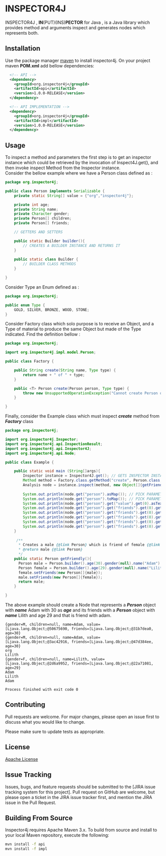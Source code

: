 # INSPECTOR4J

INSPECTOR4J , **IN**(PUT)(INS)**PECTOR** for Java , is a Java library which provides method and arguments inspect and generates nodes which represents both.
 
## Installation

Use the package manager [maven](https://maven.apache.org/) to install inspector4j.
On your project maven **POM.xml** add bellow dependencies:

```xml
  <!-- API -->
  <dependency>
    <groupId>org.inspector4j</groupId>
    <artifactId>api</artifactId>
    <version>1.0.0-RELEASE</version>
  </dependency>

  <!-- API IMPLEMENTATION -->
  <dependency>
    <groupId>org.inspector4j</groupId>
    <artifactId>impl</artifactId>
    <version>1.0.0-RELEASE</version>
  </dependency>
```

## Usage
To inspect a method and parameters the first step is to get an inspector instance which could be retrieved by the invocation of Inspect4J.get(), and then invoke inspect Method from the Inspector instance.\
Consider the bellow example where we have a Person class defined as :
```Java
package org.inspector4j;

public class Person implements Serializable {
    private static String[] value = {"org","inspector4j"};

    private int age;
    private String name;
    private Character gender;
    private Person[] children;
    private Person[] friends;

    // GETTERS AND SETTERS

    public static Builder builder(){
        // CREATES A BUILDER INSTANCE AND RETURNS IT
    }   
    
    public static class Builder {
        // BUILDER CLASS METHODS
    }

}
```

Consider Type an Enum defined as :
```Java
package org.inspector4j;

public enum Type {
    GOLD, SILVER, BRONZE, WOOD, STONE;
}
```
Consider Factory class which solo purpose is to receive an Object, and a Type of material to produce the same Object but made of the Type indicated. Find the definition bellow :
```Java
package org.inspector4j;

import org.inspector4j.impl.model.Person;

public class Factory {

    public String create(String name, Type type) {
        return name + " of " + type;
    }

    public <T> Person create(Person person, Type type) {
        throw new UnsupportedOperationException("Cannot create Person of " + type);
    }

}
```
Finally, consider the Example class which must inspect ***create*** method from ***Factory*** class
```Java
package org.inspector4j;

import org.inspector4j.Inspector;
import org.inspector4j.api.InspectionResult;
import org.inspector4j.api.Inspector4J;
import org.inspector4j.api.Node;

public class Example {

    public static void main (String[]args){
        Inspector instance = Inspector4J.get(); // GETS INSPECTOR INSTANCE WHICH IS USED TO INSPECT 
        Method method = Factory.class.getMethod("create", Person.class, Type.class); // METHOD TO BE INSPECT FROM CLASS Factory
        Analysis node = instance.inspect(method, new Object[]{getFriendly(), Type.WOOD}); // INSPECTS THE METHOD WITH THE ARGS PASSED ON THE METHOD AND PRODUCES AN ANALYSIS WHICH REPRESENTS THE INSPECTION 
                
        System.out.println(node.get("person").asMap()); // PICK PARAMETER WITH NAME person , THEN TRANSFORMS EVERY ATTRIBUTE AS MAP OF MAPS
        System.out.println(node.get("person").toMap()); // PICK PARAMETER WITH NAME person , THEN TRANSFORMS EVERY ATTRIBUTE AS MAP OF MAPS
        System.out.println(node.get("person").get("value").get(0).asText()); // PICK PARAMETER WITH NAME person , THEN PICK ATTRIBUTE value WITHIN THE PARAMETER , THEN GET ELEMENT AT INDEX 0 FROM THE ATTRIBUTE AND LASTLY LASTLY RETURN THE ATTRIBUTE
        System.out.println(node.get("person").get("friends").get(0).get("name").asText()); // PICK PARAMETER WITH NAME person ( WHICH IS Adam ), THEN PICK ATTRIBUTE friends WITHIN THE PARAMETER , THEN GET ELEMENT AT INDEX 0 (WHICH IS PERSON WITH NAME Lilith ) FROM THE ATTRIBUTE , THEN PICK name ATTRIBUTE FROM LAST ATTRIBUTE (PERSON with name Lilith)  AND LASTLY RETURN THE ATTRIBUTE AS TEXT
        System.out.println(node.get("person").get("friends").get(0).get("friends").get(0).asMap());
        System.out.println(node.get("person").get("friends").get(0).get("friends").get(0).get("name").asText());
        System.out.println(node.get("person").get("friends").get(0).get("friends").get(0).get("friends").get(0).get("name").asText());
        System.out.println(node.get("person").get("friends").get(0).get("friends").get(0).get("friends").get(0).get("friends").get(0).get("name").asText());
    }
    
     /**
      * Creates a male {@link Person} which is friend of female {@link Person} where both are friends of each other
      * @return male {@link Person}
      */
    public static Person getFriendly(){
      Person male = Person.builder().age(30).gender(null).name("Adam").children(null).build();
      Person female = Person.builder().age(29).gender(null).name("Lilith").children(null).build();
      female.setFriends(new Person[]{male});
      male.setFriends(new Person[]{female});
      return male;
    }   

}
```
The above example should create a Node that represents a ***Person*** object with ***name*** Adam with 30 as ***age*** and its friends with a ***Person*** object with ***name*** Lilith and age 29 and that is friend with adam.
 ```
{gender=M, children=null, name=Adam, value=[Ljava.lang.Object;@50675690, friends=[Ljava.lang.Object;@31b7dea0, age=30}
{gender=M, children=null, name=Adam, value=[Ljava.lang.Object;@3ac42916, friends=[Ljava.lang.Object;@47d384ee, age=30}
org
Lilith
{gender=F, children=null, name=Lilith, value=[Ljava.lang.Object;@2d6a9952, friends=[Ljava.lang.Object;@22a71081, age=29}
Adam
Lilith
Adam

Process finished with exit code 0

```

## Contributing
Pull requests are welcome. For major changes, please open an issue first to discuss what you would like to change.

Please make sure to update tests as appropriate.

## License
[Apache License](http://www.apache.org/licenses/)


## Issue Tracking

Issues, bugs, and feature requests should be submitted to the 
[JIRA issue tracking system for this project].
Pull request on GitHub are welcome, but please open a ticket in the JIRA issue tracker first, and mention the 
JIRA issue in the Pull Request.

## Building From Source

Inspector4j requires Apache Maven 3.x. To build from source and install to your local Maven repository, execute the following:

```sh
mvn install -f api
mvn install -f impl
```